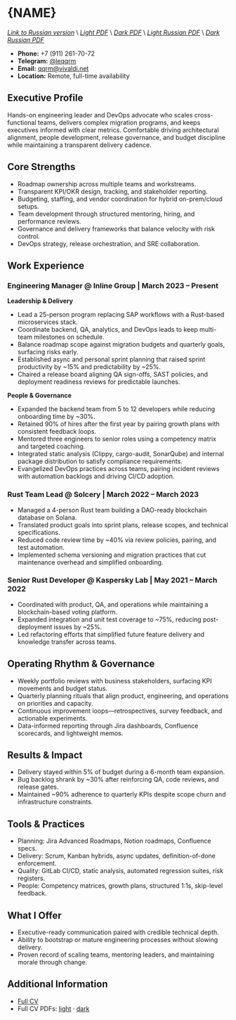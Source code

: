 # {NAME}
*[Link to Russian version](../ru/CV_EM_RU.MD)* \\
*[Light PDF](https://qqrm.github.io/CV/Belyakov_em_en_light.pdf)* \\
*[Dark PDF](https://qqrm.github.io/CV/Belyakov_em_en_dark.pdf)* \\
*[Light Russian PDF](https://qqrm.github.io/CV/Belyakov_em_ru_light.pdf)* \\
*[Dark Russian PDF](https://qqrm.github.io/CV/Belyakov_em_ru_dark.pdf)*

- **Phone:** +7 (911) 261-70-72
- **Telegram:** [@leqqrm](https://t.me/leqqrm)
- **Email:** [qqrm@vivaldi.net](mailto:qqrm@vivaldi.net)
- **Location:** Remote, full-time availability

## Executive Profile
Hands-on engineering leader and DevOps advocate who scales cross-functional teams, delivers complex migration programs, and keeps executives informed with clear metrics. Comfortable driving architectural alignment, people development, release governance, and budget discipline while maintaining a transparent delivery cadence.

## Core Strengths
- Roadmap ownership across multiple teams and workstreams.
- Transparent KPI/OKR design, tracking, and stakeholder reporting.
- Budgeting, staffing, and vendor coordination for hybrid on-prem/cloud setups.
- Team development through structured mentoring, hiring, and performance reviews.
- Governance and delivery frameworks that balance velocity with risk control.
- DevOps strategy, release orchestration, and SRE collaboration.

## Work Experience

### Engineering Manager @ Inline Group | March 2023 – Present
**Leadership & Delivery**
- Lead a 25-person program replacing SAP workflows with a Rust-based microservices stack.
- Coordinate backend, QA, analytics, and DevOps leads to keep multi-team milestones on schedule.
- Balance roadmap scope against migration budgets and quarterly goals, surfacing risks early.
- Established async and personal sprint planning that raised sprint productivity by ~15% and predictability by ~25%.
- Chaired a release board aligning QA sign-offs, SAST policies, and deployment readiness reviews for predictable launches.

**People & Governance**
- Expanded the backend team from 5 to 12 developers while reducing onboarding time by ~30%.
- Retained 90% of hires after the first year by pairing growth plans with consistent feedback loops.
- Mentored three engineers to senior roles using a competency matrix and targeted coaching.
- Integrated static analysis (Clippy, cargo-audit, SonarQube) and internal package distribution to satisfy compliance requirements.
- Evangelized DevOps practices across teams, pairing incident reviews with automation backlogs and driving CI/CD adoption.

### Rust Team Lead @ Solcery | March 2022 – March 2023
- Managed a 4-person Rust team building a DAO-ready blockchain database on Solana.
- Translated product goals into sprint plans, release scopes, and technical specifications.
- Reduced code review time by ~40% via review policies, pairing, and test automation.
- Implemented schema versioning and migration practices that cut maintenance overhead and simplified onboarding.

### Senior Rust Developer @ Kaspersky Lab | May 2021 – March 2022
- Coordinated with product, QA, and operations while maintaining a blockchain-based voting platform.
- Expanded integration and unit test coverage to ~75%, reducing post-deployment issues by ~25%.
- Led refactoring efforts that simplified future feature delivery and knowledge transfer across teams.

## Operating Rhythm & Governance
- Weekly portfolio reviews with business stakeholders, surfacing KPI movements and budget status.
- Quarterly planning rituals that align product, engineering, and operations on priorities and capacity.
- Continuous improvement loops—retrospectives, survey feedback, and actionable experiments.
- Data-informed reporting through Jira dashboards, Confluence scorecards, and lightweight memos.

## Results & Impact
- Delivery stayed within 5% of budget during a 6-month team expansion.
- Bug backlog shrank by ~30% after reinforcing QA, code reviews, and release gates.
- Maintained ~90% adherence to quarterly KPIs despite scope churn and infrastructure constraints.

## Tools & Practices
- Planning: Jira Advanced Roadmaps, Notion roadmaps, Confluence specs.
- Delivery: Scrum, Kanban hybrids, async updates, definition-of-done enforcement.
- Quality: GitLab CI/CD, static analysis, automated regression suites, risk registers.
- People: Competency matrices, growth plans, structured 1:1s, skip-level feedback.

## What I Offer
- Executive-ready communication paired with credible technical depth.
- Ability to bootstrap or mature engineering processes without slowing delivery.
- Proven record of scaling teams, mentoring leaders, and maintaining morale through change.

## Additional Information
- [Full CV](https://qqrm.github.io/CV/)
- Full CV PDFs: [light](https://qqrm.github.io/CV/Belyakov_en_light.pdf) · [dark](https://qqrm.github.io/CV/Belyakov_en_dark.pdf)
